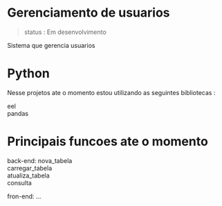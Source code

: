 # Gerenciamento de usuarios

>status : Em desenvolvimento

Sistema que gerencia usuarios

# Python

Nesse projetos ate o momento estou utilizando as seguintes bibliotecas :

eel<br>
pandas<br>

# Principais funcoes ate o momento

back-end:
nova_tabela<br>
carregar_tabela<br>
atualiza_tabela<br>
consulta<br>

fron-end:
...
